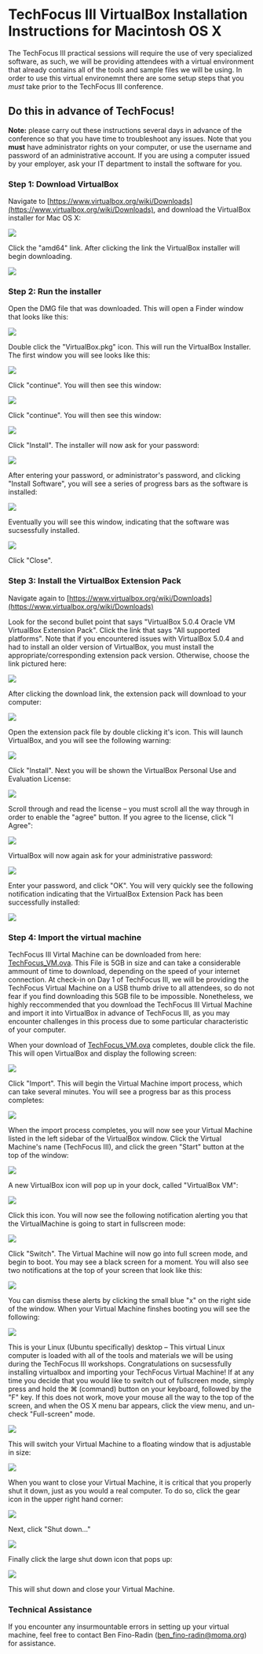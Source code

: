 # TechFocus III VirtualBox Installation Instructions for Macintosh OS X

The TechFocus III practical sessions will require the use of very specialized software, as such, we will be providing attendees with a virtual environment that already contains all of the tools and sample files we will be using. In order to use this virtual environemnt there are some setup steps that you *must* take prior to the TechFocus III conference.

## Do this in advance of TechFocus!
**Note:** please carry out these instructions several days in advance of the conference so that you have time to troubleshoot any issues. Note that you **must** have administrator rights on your computer, or use the username and password of an administrative account. If you are using a computer issued by your employer, ask your IT department to install the software for you. 

### Step 1: Download VirtualBox

Navigate to [https://www.virtualbox.org/wiki/Downloads](https://www.virtualbox.org/wiki/Downloads), and download the VirtualBox installer for Mac OS X:

![](../img/mac/mac-installer.png) 

Click the "amd64" link. After clicking the link the VirtualBox installer will begin downloading.

![](../img/mac/download.png)

### Step 2: Run the installer

Open the DMG file that was downloaded. This will open a Finder window that looks like this:

![](../img/mac/dmg.png)

Double click the "VirtualBox.pkg" icon. This will run the VirtualBox Installer. The first window you will see looks like this:

![](../img/mac/installer-1.png)

Click "continue". You will then see this window:

![](../img/mac/installer-2.png)

Click "continue". You will then see this window:

![](../img/mac/installer-3.png)

Click "Install". The installer will now ask for your password:

![](../img/mac/installer-4.png)

After entering your password, or administrator's password, and clicking "Install Software", you will see a series of progress bars as the software is installed:

![](../img/mac/installer-5.png)

Eventually you will see this window, indicating that the software was sucsessfully installed.

![](../img/mac/installer-6.png)

Click "Close".

### Step 3: Install the VirtualBox Extension Pack

Navigate again to [https://www.virtualbox.org/wiki/Downloads](https://www.virtualbox.org/wiki/Downloads)

Look for the second bullet point that says "VirtualBox 5.0.4 Oracle VM VirtualBox Extension Pack". Click the link that says "All supported platforms". Note that if you encountered issues with VirtualBox 5.0.4 and had to install an older version of VirtualBox, you must install the appropriate/corresponding extension pack version. Otherwise, choose the link pictured here:

![](../img/mac/extension-pack.png)

After clicking the download link, the extension pack will download to your computer:

![](../img/mac/extension-pack-1.png)

Open the extension pack file by double clicking it's icon. This will launch VirtualBox, and you will see the following warning:

![](../img/mac/extension-pack-2.png)

Click "Install". Next you will be shown the VirtualBox Personal Use and Evaluation License:

![](../img/mac/extension-pack-3.png)

Scroll through and read the license – you must scroll all the way through in order to enable the "agree" button. If you agree to the license, click "I Agree":

![](../img/mac/extension-pack-4.png)

VirtualBox will now again ask for your administrative password:

![](../img/mac/extension-pack-5.png)

Enter your password, and click "OK". You will very quickly see the following notification indicating that the VirtualBox Extension Pack has been successfully installed:

![](../img/mac/extension-pack-6.png)

### Step 4: Import the virtual machine
TechFocus III Virtal Machine can be downloaded from here: [TechFocus_VM.ova](https://dl.dropboxusercontent.com/u/11471672/TFIII/VirtualBox/TechFocus_VM.ova). This File is 5GB in size and can take a considerable ammount of time to download, depending on the speed of your internet connection. At check-in on Day 1 of TechFocus III, we will be providing the TechFocus Virtual Machine on a USB thumb drive to all attendees, so do not fear if you find downloading this 5GB file to be impossible. Nonetheless, we highly reccommended that you download the TechFocus III Virtual Machine and import it into VirtualBox in advance of TechFocus III, as you may encounter challenges in this process due to some particular characteristic of your computer.

When your download of [TechFocus_VM.ova](https://dl.dropboxusercontent.com/u/11471672/TFIII/VirtualBox/TechFocus_VM.ova) completes, double click the file. This will open VirtualBox and display the following screen:

![](../img/mac/import-1.png)

Click "Import". This will begin the Virtual Machine import process, which can take several minutes. You will see a progress bar as this process completes:

![](../img/mac/import-2.png)

When the import process completes, you will now see your Virtual Machine listed in the left sidebar of the VirtualBox window. Click the Virtual Machine's name (TechFocus III), and click the green "Start" button at the top of the window:

![](../img/mac/import-4.png)

A new VirtualBox icon will pop up in your dock, called "VirtualBox VM":

![](../img/mac/launch-1.png)

Click this icon. You will now see the following notification alerting you that the VirtualMachine is going to start in fullscreen mode:

![](../img/mac/launch-2.png)

Click "Switch". The Virtual Machine will now go into full screen mode, and begin to boot. You may see a black screen for a moment. You will also see two notifications at the top of your screen that look like this:

![](../img/mac/launch-3.png)

You can dismiss these alerts by clicking the small blue "x" on the right side of the window. When your Virtual Machine finshes booting you will see the following:

![](../img/mac/launch-4.png)

This is your Linux (Ubuntu specifically) desktop – This virtual Linux computer is loaded with all of the tools and materials we will be using during the TechFocus III workshops. Congratulations on sucsessfully installing virtualbox and importing your TechFocus Virtual Machine! If at any time you decide that you would like to switch out of fullscreen mode, simply press and hold the ⌘ (command) button on your keyboard, followed by the "F" key. If this does not work, move your mouse all the way to the top of the screen, and when the OS X menu bar appears, click the view menu, and un-check "Full-screen" mode.

![](../img/mac/launch-5.png)

This will switch your Virtual Machine to a floating window that is adjustable in size:

![](../img/mac/launch-6.png)

When you want to close your Virtual Machine, it is critical that you properly shut it down, just as you would a real computer. To do so, click the gear icon in the upper right hand corner:

![](../img/mac/shutdown-1.png)

Next, click "Shut down…"

![](../img/mac/shutdown-2.png)

Finally click the large shut down icon that pops up:

![](../img/mac/shutdown-3.png)

This will shut down and close your Virtual Machine.

### Technical Assistance
If you encounter any insurmountable errors in setting up your virtual machine, feel free to contact Ben Fino-Radin ([ben_fino-radin@moma.org](mailto:ben_fino-radin@moma.org)) for assistance.




